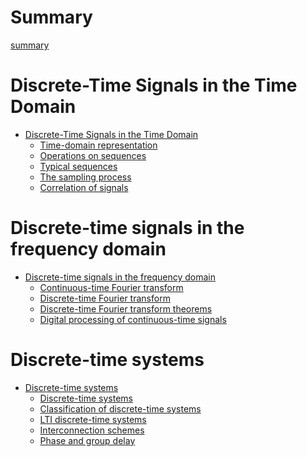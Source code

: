 # Summary

[summary]()

# Discrete-Time Signals in the Time Domain

-  [Discrete-Time Signals in the Time Domain](discrete-time-signals-in-the-time-domain/index.md)
    - [Time-domain representation](discrete-time-signals-in-the-time-domain/time-domain-representation.md)
    - [Operations on sequences](discrete-time-signals-in-the-time-domain/operations-on-sequences.md)
    - [Typical sequences](discrete-time-signals-in-the-time-domain/typical-sequences.md)
    - [The sampling process](discrete-time-signals-in-the-time-domain/the-sampling-process.md)
    - [Correlation of signals](discrete-time-signals-in-the-time-domain/correlation-of-signals.md)

# Discrete-time signals in the frequency domain

- [Discrete-time signals in the frequency domain](discrete-time-signals-in-the-frequency-domain/index.md)
	- [Continuous-time Fourier transform](discrete-time-signals-in-the-frequency-domain/continuous-time-fourier-transform.md)
	- [Discrete-time Fourier transform](discrete-time-signals-in-the-frequency-domain/discrete-time-fourier-transform.md)
	- [Discrete-time Fourier transform theorems](discrete-time-signals-in-the-frequency-domain/discrete-time-fourier-transform-theorems.md)
	- [Digital processing of continuous-time signals](discrete-time-signals-in-the-frequency-domain/digital-processing-of-continuous-time-signals.md)

# Discrete-time systems

- [Discrete-time systems]()
	- [Discrete-time systems]()
	- [Classification of discrete-time systems]()
	- [LTI discrete-time systems](discrete-time-systems/LTI-discrete-time-systems.md)
	- [Interconnection schemes]()
	- [Phase and group delay](discrete-time-systems/phase-and-group-delay.md)
